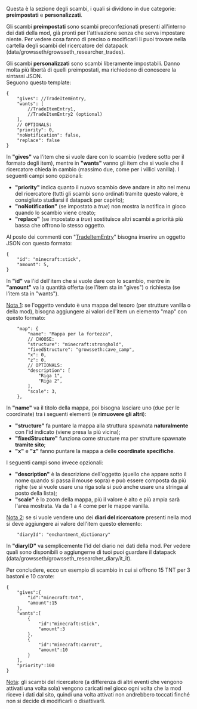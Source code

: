 Questa è la sezione degli scambi, i quali si dividono in due categorie: **preimpostati** e **personalizzati**.

Gli scambi **preimpostati** sono scambi preconfezionati presenti all'interno dei dati della mod, già pronti per l'attivazione senza che serva impostare niente. Per vedere cosa fanno di preciso o modificarli li puoi trovare nella cartella degli scambi del ricercatore del datapack (data/growsseth/growsseth\_researcher\_trades).

Gli scambi **personalizzati** sono scambi liberamente impostabili. Danno molta più libertà di quelli preimpostati, ma richiedono di conoscere la sintassi JSON.  
Seguono questo template:

    {
        "gives": //TradeItemEntry,
        "wants": [
            //TradeItemEntry1,
            //TradeItemEntry2 (optional)
        ],
        // OPTIONALS:
        "priority": 0,
        "noNotification": false,
        "replace": false
    }

In **"gives"** va l'item che si vuole dare con lo scambio (vedere sotto per il formato degli item), mentre in **"wants"** vanno gli item che si vuole che il ricercatore chieda in cambio (massimo due, come per i villici vanilla). I seguenti campi sono opzionali:

*   **"priority"** indica quanto il nuovo scambio deve andare in alto nel menu del ricercatore (tutti gli scambi sono ordinati tramite questo valore, è consigliato studiarsi il datapack per capirlo);
*   **"noNotification"** (se impostato a _true_) non mostra la notifica in gioco quando lo scambio viene creato;
*   **"replace"** (se impostato a _true_) sostituisce altri scambi a priorità più bassa che offrono lo stesso oggetto.

Al posto dei commenti con "<u>TradeItemEntry</u>" bisogna inserire un oggetto JSON con questo formato:

    {
        "id": "minecraft:stick",
        "amount": 5,
    }

In **"id"** va l'id dell'item che si vuole dare con lo scambio, mentre in **"amount"** va la quantità offerta (se l'item sta in "gives") o richiesta (se l'item sta in "wants").

<u>Nota 1</u>: se l'oggetto venduto è una mappa del tesoro (per strutture vanilla o della mod), bisogna aggiungere ai valori dell'item un elemento "map" con questo formato:

        "map": {
            "name": "Mappa per la fortezza",
            // CHOOSE:
            "structure": "minecraft:stronghold",
            "fixedStructure": "growsseth:cave_camp",
            "x": 0,
            "z": 0,
            // OPTIONALS:
            "description": [
                "Riga 1",
                "Riga 2",
            ],
            "scale": 3,
        },

In **"name"** va il titolo della mappa, poi bisogna lasciare uno (due per le coordinate) tra i seguenti elementi (e **rimuovere gli altri**):

*   **"structure"** fa puntare la mappa alla struttura spawnata **naturalmente** con l'id indicato (viene presa la più vicina);
*   **"fixedStructure"** funziona come structure ma per strutture spawnate **tramite sito**;
*   **"x"** e **"z"** fanno puntare la mappa a delle **coordinate specifiche**.

I seguenti campi sono invece opzionali:

*   **"description"** è la descrizione dell'oggetto (quello che appare sotto il nome quando si passa il mouse sopra) e può essere composta da più righe (se si vuole usare una riga sola si può anche usare una stringa al posto della lista);
*   **"scale"** è lo zoom della mappa, più il valore è alto e più ampia sarà l'area mostrata. Va da 1 a 4 come per le mappe vanilla.

<u>Nota 2</u>: se si vuole vendere uno dei **diari del ricercatore** presenti nella mod si deve aggiungere ai valore dell'item questo elemento:

        "diaryId": "enchantment_dictionary"

In **"diaryID"** va semplicemente l'id del diario nei dati della mod. Per vedere quali sono disponibili o aggiungerne di tuoi puoi guardare il datapack (data/growsseth/growsseth\_researcher\_diary/it\_it).

Per concludere, ecco un esempio di scambio in cui si offrono 15 TNT per 3 bastoni e 10 carote:

    {
        "gives":{
            "id":"minecraft:tnt",
            "amount":15
        },
        "wants":[
            {
                "id":"minecraft:stick",
                "amount":3
            },
            {
                "id":"minecraft:carrot",
                "amount":10
            }
        ],
        "priority":100
    }

<u>Nota</u>: gli scambi del ricercatore (a differenza di altri eventi che vengono attivati una volta sola) vengono caricati nel gioco ogni volta che la mod riceve i dati dal sito, quindi una volta attivati non andrebbero toccati finché non si decide di modificarli o disattivarli.